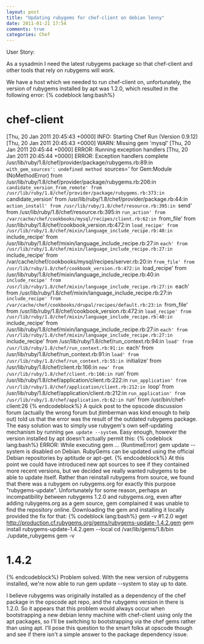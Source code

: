 ```yaml
---
layout: post
title: "Updating rubygems for chef-client on debian lenny"
date: 2011-01-21 17:54
comments: true
categories: Chef
---
```


User Story:


As a sysadmin
I need the latest rubygems package
so that chef-client and other tools that rely on rubygems will work.

We have a host which we needed to run chef-client on, unfortunately, the version of rubygems installed by apt was 1.2.0, which resulted in the following error:
{% codeblock lang:bash%}
# chef-client
[Thu, 20 Jan 2011 20:45:43 +0000] INFO: Starting Chef Run (Version 0.9.12)
[Thu, 20 Jan 2011 20:45:43 +0000] WARN: Missing gem 'mysql'
[Thu, 20 Jan 2011 20:45:44 +0000] ERROR: Running exception handlers
[Thu, 20 Jan 2011 20:45:44 +0000] ERROR: Exception handlers complete
/usr/lib/ruby/1.8/chef/provider/package/rubygems.rb:89:in `with_gem_sources': undefined method `sources=' for Gem:Module (NoMethodError)
from /usr/lib/ruby/1.8/chef/provider/package/rubygems.rb:206:in `candidate_version_from_remote'
from /usr/lib/ruby/1.8/chef/provider/package/rubygems.rb:373:in `candidate_version'
from /usr/lib/ruby/1.8/chef/provider/package.rb:44:in `action_install'
from /usr/lib/ruby/1.8/chef/resource.rb:395:in `send'
from /usr/lib/ruby/1.8/chef/resource.rb:395:in `run_action'
from /var/cache/chef/cookbooks/mysql/recipes/client.rb:62:in `from_file'
from /usr/lib/ruby/1.8/chef/cookbook_version.rb:472:in `load_recipe'
from /usr/lib/ruby/1.8/chef/mixin/language_include_recipe.rb:40:in `include_recipe'
from /usr/lib/ruby/1.8/chef/mixin/language_include_recipe.rb:27:in `each'
from /usr/lib/ruby/1.8/chef/mixin/language_include_recipe.rb:27:in `include_recipe'
from /var/cache/chef/cookbooks/mysql/recipes/server.rb:20:in `from_file'
from /usr/lib/ruby/1.8/chef/cookbook_version.rb:472:in `load_recipe'
from /usr/lib/ruby/1.8/chef/mixin/language_include_recipe.rb:40:in `include_recipe'
from /usr/lib/ruby/1.8/chef/mixin/language_include_recipe.rb:27:in `each'
from /usr/lib/ruby/1.8/chef/mixin/language_include_recipe.rb:27:in `include_recipe'
from /var/cache/chef/cookbooks/drupal/recipes/default.rb:23:in `from_file'
from /usr/lib/ruby/1.8/chef/cookbook_version.rb:472:in `load_recipe'
from /usr/lib/ruby/1.8/chef/mixin/language_include_recipe.rb:40:in `include_recipe'
from /usr/lib/ruby/1.8/chef/mixin/language_include_recipe.rb:27:in `each'
from /usr/lib/ruby/1.8/chef/mixin/language_include_recipe.rb:27:in `include_recipe'
from /usr/lib/ruby/1.8/chef/run_context.rb:94:in `load'
from /usr/lib/ruby/1.8/chef/run_context.rb:91:in `each'
from /usr/lib/ruby/1.8/chef/run_context.rb:91:in `load'
from /usr/lib/ruby/1.8/chef/run_context.rb:55:in `initialize'
from /usr/lib/ruby/1.8/chef/client.rb:166:in `new'
from /usr/lib/ruby/1.8/chef/client.rb:166:in `run'
from /usr/lib/ruby/1.8/chef/application/client.rb:222:in `run_application'
from /usr/lib/ruby/1.8/chef/application/client.rb:212:in `loop'
from /usr/lib/ruby/1.8/chef/application/client.rb:212:in `run_application'
from /usr/lib/ruby/1.8/chef/application.rb:62:in `run'
from /usr/bin/chef-client:26
{% endcodeblock%}
A quick post to the opscode discussion forum (actually the wrong forum but jtimberman was kind enough to help out) told us that the error was the result of the outdated rubygems package. The easy solution was to simply use rubygem's own self-updating mechanism by running `gem update --system`. Easy enough, however the version installed by apt doesn't actually permit this:
{% codeblock lang:bash%}
ERROR:  While executing gem ... (RuntimeError)
    gem update --system is disabled on Debian. RubyGems can be updated using the official Debian repositories by aptitude or apt-get.
{% endcodeblock%}
At this point we could have introduced new apt sources to see if they contained more recent versions, but we decided we really wanted rubygems to be able to update itself. Rather than reinstall rubygems from source, we found that there was a rubygem on rubygems.org for exactly this purpose "rubygems-update". Unfortunately for some reason, perhaps an incompatibility between rubygems 1.2.0 and rubygems.org, even after adding rubygems.org as a gem source, gem complained it was unable to find the repository online. Downloading the gem and installing it locally provided the fix for that:
{% codeblock lang:bash%}
gem -v
#1.2.0
wget http://production.cf.rubygems.org/gems/rubygems-update-1.4.2.gem
gem install rubygems-update-1.4.2.gem --local
cd /var/lib/gems/1.8/bin
./update_rubygems 
gem -v
# 1.4.2
{% endcodeblock%}
Problem solved. With the new version of rubygems installed, we're now able to run gem update --system to stay up to date.

I believe rubygems was originally installed as a dependency of the chef package in the opscode apt repo, and the rubygems version in there is 1.2.0. So it appears that this problem would always occur when bootstrapping a new debian lenny machine with chef-client using only the apt packages, so I'll be switching to bootstrapping via the chef gems rather than using apt. I'll pose this question to the smart folks at opscode though and see if there isn't a simple answer to the package dependency issue.